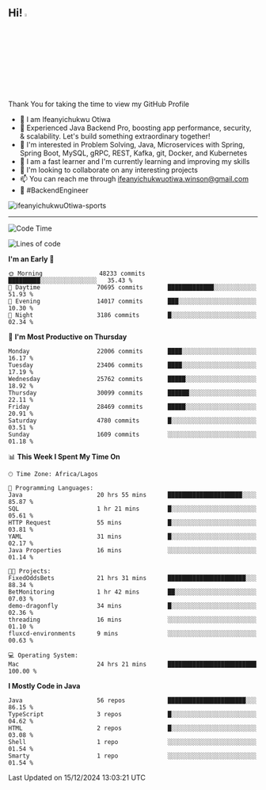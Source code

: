 <!-- BLOG-POST-LIST:START --><!-- BLOG-POST-LIST:END -->

## Hi! <img src="https://media.giphy.com/media/hvRJCLFzcasrR4ia7z/giphy.gif" width="4%"> 

Thank You for taking the time to view my GitHub Profile

- 👋 I am Ifeanyichukwu Otiwa
- 🚀 Experienced Java Backend Pro, boosting app performance, security, & scalability. Let's build something extraordinary together!
- 👀 I'm interested in Problem Solving, Java, Microservices with Spring, Spring Boot, MySQL, gRPC, REST, Kafka, git, Docker, and Kubernetes
- 🌱 I am a fast learner and I'm currently learning and improving my skills
- 💞️ I'm looking to collaborate on any interesting projects
- 📫 You can reach me through ifeanyichukwuotiwa.winson@gmail.com
- 🚀 #BackendEngineer

<p align="left" marginTop="10px"> <img src="https://komarev.com/ghpvc/?username=ifeanyichukwuOtiwa-sports&label=Profile%20views&color=0e75b6&style=for-the-badge" alt="ifeanyichukwuOtiwa-sports" /> </p>

***

<!--START_SECTION:waka-->
![Code Time](http://img.shields.io/badge/Code%20Time-3%2C226%20hrs%2037%20mins-blue)

![Lines of code](https://img.shields.io/badge/From%20Hello%20World%20I%27ve%20Written-33.8%20million%20lines%20of%20code-blue)

**I'm an Early 🐤** 

```text
🌞 Morning                48233 commits       █████████░░░░░░░░░░░░░░░░   35.43 % 
🌆 Daytime                70695 commits       █████████████░░░░░░░░░░░░   51.93 % 
🌃 Evening                14017 commits       ███░░░░░░░░░░░░░░░░░░░░░░   10.30 % 
🌙 Night                  3186 commits        █░░░░░░░░░░░░░░░░░░░░░░░░   02.34 % 
```
📅 **I'm Most Productive on Thursday** 

```text
Monday                   22006 commits       ████░░░░░░░░░░░░░░░░░░░░░   16.17 % 
Tuesday                  23406 commits       ████░░░░░░░░░░░░░░░░░░░░░   17.19 % 
Wednesday                25762 commits       █████░░░░░░░░░░░░░░░░░░░░   18.92 % 
Thursday                 30099 commits       ██████░░░░░░░░░░░░░░░░░░░   22.11 % 
Friday                   28469 commits       █████░░░░░░░░░░░░░░░░░░░░   20.91 % 
Saturday                 4780 commits        █░░░░░░░░░░░░░░░░░░░░░░░░   03.51 % 
Sunday                   1609 commits        ░░░░░░░░░░░░░░░░░░░░░░░░░   01.18 % 
```


📊 **This Week I Spent My Time On** 

```text
🕑︎ Time Zone: Africa/Lagos

💬 Programming Languages: 
Java                     20 hrs 55 mins      █████████████████████░░░░   85.87 % 
SQL                      1 hr 21 mins        █░░░░░░░░░░░░░░░░░░░░░░░░   05.61 % 
HTTP Request             55 mins             █░░░░░░░░░░░░░░░░░░░░░░░░   03.81 % 
YAML                     31 mins             █░░░░░░░░░░░░░░░░░░░░░░░░   02.17 % 
Java Properties          16 mins             ░░░░░░░░░░░░░░░░░░░░░░░░░   01.14 % 

🐱‍💻 Projects: 
FixedOddsBets            21 hrs 31 mins      ██████████████████████░░░   88.34 % 
BetMonitoring            1 hr 42 mins        ██░░░░░░░░░░░░░░░░░░░░░░░   07.03 % 
demo-dragonfly           34 mins             █░░░░░░░░░░░░░░░░░░░░░░░░   02.36 % 
threading                16 mins             ░░░░░░░░░░░░░░░░░░░░░░░░░   01.10 % 
fluxcd-environments      9 mins              ░░░░░░░░░░░░░░░░░░░░░░░░░   00.63 % 

💻 Operating System: 
Mac                      24 hrs 21 mins      █████████████████████████   100.00 % 
```

**I Mostly Code in Java** 

```text
Java                     56 repos            ██████████████████████░░░   86.15 % 
TypeScript               3 repos             █░░░░░░░░░░░░░░░░░░░░░░░░   04.62 % 
HTML                     2 repos             █░░░░░░░░░░░░░░░░░░░░░░░░   03.08 % 
Shell                    1 repo              ░░░░░░░░░░░░░░░░░░░░░░░░░   01.54 % 
Smarty                   1 repo              ░░░░░░░░░░░░░░░░░░░░░░░░░   01.54 % 
```




 Last Updated on 15/12/2024 13:03:21 UTC
<!--END_SECTION:waka-->

<!--
<p align="center">
![trophy](https://github-profile-trophy.vercel.app/?username=ifeanyichukwuOtiwa-sports&theme=onedark) (https://github.com/ryo-ma/github-profile-trophy)
</p>
-->

<!---
ifeanyi-otiwa/ifeanyi-otiwa is a ✨ special ✨ repository because its `README.md` (this file) appears on your GitHub profile.
You can click the Preview link to take a look at your changes.
--->
